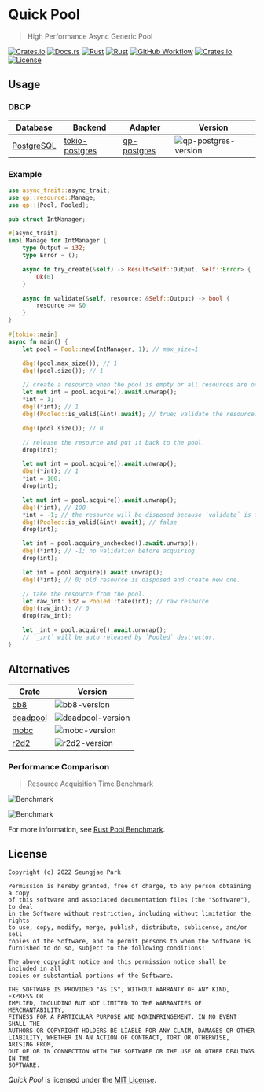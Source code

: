 # Quick Pool

> High Performance Async Generic Pool

[![Crates.io](https://img.shields.io/crates/v/qp?style=for-the-badge)](https://crates.io/crates/qp)
[![Docs.rs](https://img.shields.io/docsrs/qp?style=for-the-badge)](https://docs.rs/qp)
[![Rust](https://img.shields.io/badge/rust-2021-black.svg?style=for-the-badge)](https://doc.rust-lang.org/edition-guide/rust-2021/index.html)
[![Rust](https://img.shields.io/badge/rustc-1.56+-black.svg?style=for-the-badge)](https://blog.rust-lang.org/2021/10/21/Rust-1.56.0.html)
[![GitHub Workflow](https://img.shields.io/github/workflow/status/Astro36/qp/Quick%20Pool?style=for-the-badge)](https://github.com/Astro36/qp/actions/workflows/qp.yml)
[![Crates.io](https://img.shields.io/crates/d/qp?style=for-the-badge)](https://crates.io/crates/qp)
[![License](https://img.shields.io/crates/l/qp?style=for-the-badge)](./LICENSE) 

## Usage

### DBCP

| Database     | Backend          | Adapter       | Version                |
| ------------ | ---------------- | ------------- | ---------------------- |
| [PostgreSQL] | [tokio-postgres] | [qp-postgres] | ![qp-postgres-version] |

### Example

```rust
use async_trait::async_trait;
use qp::resource::Manage;
use qp::{Pool, Pooled};

pub struct IntManager;

#[async_trait]
impl Manage for IntManager {
    type Output = i32;
    type Error = ();

    async fn try_create(&self) -> Result<Self::Output, Self::Error> {
        Ok(0)
    }

    async fn validate(&self, resource: &Self::Output) -> bool {
        resource >= &0
    }
}

#[tokio::main]
async fn main() {
    let pool = Pool::new(IntManager, 1); // max_size=1

    dbg!(pool.max_size()); // 1
    dbg!(pool.size()); // 1

    // create a resource when the pool is empty or all resources are occupied.
    let mut int = pool.acquire().await.unwrap();
    *int = 1;
    dbg!(*int); // 1
    dbg!(Pooled::is_valid(&int).await); // true; validate the resource.

    dbg!(pool.size()); // 0

    // release the resource and put it back to the pool.
    drop(int);

    let mut int = pool.acquire().await.unwrap();
    dbg!(*int); // 1
    *int = 100;
    drop(int);

    let mut int = pool.acquire().await.unwrap();
    dbg!(*int); // 100
    *int = -1; // the resource will be disposed because `validate` is false.
    dbg!(Pooled::is_valid(&int).await); // false
    drop(int);

    let int = pool.acquire_unchecked().await.unwrap();
    dbg!(*int); // -1; no validation before acquiring.
    drop(int);

    let int = pool.acquire().await.unwrap();
    dbg!(*int); // 0; old resource is disposed and create new one.

    // take the resource from the pool.
    let raw_int: i32 = Pooled::take(int); // raw resource
    dbg!(raw_int); // 0
    drop(raw_int);

    let _int = pool.acquire().await.unwrap();
    // `_int` will be auto released by `Pooled` destructor.
}
```

## Alternatives

| Crate      | Version             |
| ---------- | ------------------- |
| [bb8]      | ![bb8-version]      |
| [deadpool] | ![deadpool-version] |
| [mobc]     | ![mobc-version]     |
| [r2d2]     | ![r2d2-version]     |

### Performance Comparison

> Resource Acquisition Time Benchmark

![Benchmark](/../../../rust-pool-benchmark/blob/main/results/benchmark(p08_w064).svg)

![Benchmark](/../../../rust-pool-benchmark/blob/main/results/benchmark(p16_w064).svg)

For more information, see [Rust Pool Benchmark](/../../../rust-pool-benchmark/blob/main/results/README.md).

## License

```text
Copyright (c) 2022 Seungjae Park

Permission is hereby granted, free of charge, to any person obtaining a copy
of this software and associated documentation files (the "Software"), to deal
in the Software without restriction, including without limitation the rights
to use, copy, modify, merge, publish, distribute, sublicense, and/or sell
copies of the Software, and to permit persons to whom the Software is
furnished to do so, subject to the following conditions:

The above copyright notice and this permission notice shall be included in all
copies or substantial portions of the Software.

THE SOFTWARE IS PROVIDED "AS IS", WITHOUT WARRANTY OF ANY KIND, EXPRESS OR
IMPLIED, INCLUDING BUT NOT LIMITED TO THE WARRANTIES OF MERCHANTABILITY,
FITNESS FOR A PARTICULAR PURPOSE AND NONINFRINGEMENT. IN NO EVENT SHALL THE
AUTHORS OR COPYRIGHT HOLDERS BE LIABLE FOR ANY CLAIM, DAMAGES OR OTHER
LIABILITY, WHETHER IN AN ACTION OF CONTRACT, TORT OR OTHERWISE, ARISING FROM,
OUT OF OR IN CONNECTION WITH THE SOFTWARE OR THE USE OR OTHER DEALINGS IN THE
SOFTWARE.
```

*Quick Pool* is licensed under the [MIT License](/qp/LICENSE).

[PostgreSQL]: https://www.postgresql.org/
[tokio-postgres]: https://crates.io/crates/tokio-postgres
[qp-postgres]: https://crates.io/crates/qp-postgres
[qp-postgres-version]: https://img.shields.io/crates/v/qp-postgres?style=for-the-badge

[bb8]: https://crates.io/crates/bb8
[deadpool]: https://crates.io/crates/deadpool
[mobc]: https://crates.io/crates/mobc
[qp]: https://crates.io/crates/qp
[r2d2]: https://crates.io/crates/r2d2

[bb8-version]: https://img.shields.io/crates/v/bb8?style=for-the-badge
[deadpool-version]: https://img.shields.io/crates/v/deadpool?style=for-the-badge
[mobc-version]: https://img.shields.io/crates/v/mobc?style=for-the-badge
[qp-version]: https://img.shields.io/crates/v/qp?style=for-the-badge
[r2d2-version]: https://img.shields.io/crates/v/r2d2?style=for-the-badge

